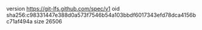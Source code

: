 version https://git-lfs.github.com/spec/v1
oid sha256:c98331447e388d0a573f7546b54a103bbdf6017343efd78dca4156bc71af494a
size 26506
